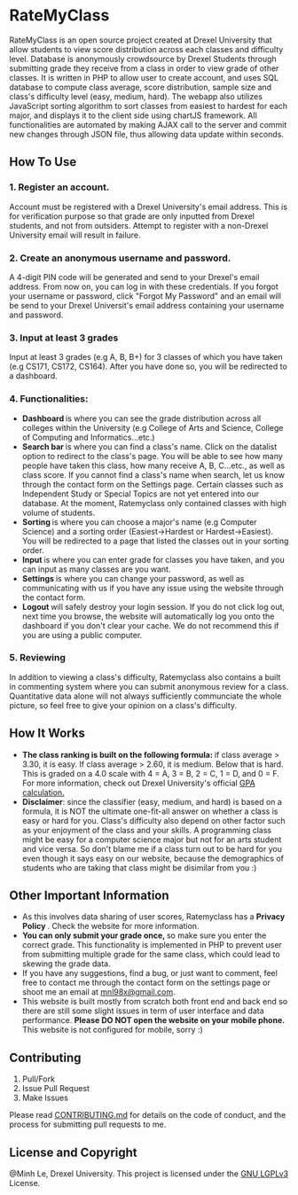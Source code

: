 # RateMyClass
RateMyClass is an open source project created at Drexel University that allow students to view score distribution across each classes and difficulty level. Database is anonymously crowdsource by Drexel Students through submitting grade they receive from a class in order to view grade of other classes. It is written in PHP to allow user to create account, and uses SQL database to compute class average, score distribution, sample size and class's difficulty level (easy, medium, hard). The webapp also utilizes JavaScript sorting algorithm to sort classes from easiest to hardest for each major, and displays it to the client side using chartJS framework. All functionalities are automated by making AJAX call to the server and commit new changes through JSON file, thus allowing data update within seconds.  

## How To Use 
### 1. Register an account. 
Account must be registered with a Drexel University's email address. This is for verification purpose so that grade are only inputted from Drexel students, and not from outsiders. Attempt to register with a non-Drexel University email will result in failure. 
### 2. Create an anonymous username and password. 
A 4-digit PIN code will be generated and send to your Drexel's email address. From now on, you can log in with these credentials. If you forgot your username or password, click "Forgot My Password" and an email will be send to your Drexel Universit's email address containing your username and password. 
### 3. Input at least 3 grades 
Input at least 3 grades (e.g A, B, B+) for 3 classes of which you have taken (e.g CS171, CS172, CS164). After you have done so, you will be redirected to a dashboard. 
### 4. Functionalities:
  - <b> Dashboard </b> is where you can see the grade distribution across all colleges within the University (e.g College of Arts and Science, College of Computing and Informatics...etc.) 
  - <b> Search bar </b> is where you can find a class's name. Click on the datalist option to redirect to the class's page. You will be able to see how many people have taken this class, how many receive A, B, C...etc., as well as class score. If you cannot find a class's name when search, let us know through the contact form on the Settings page. Certain classes such as Independent Study or Special Topics are not yet entered into our database. At the moment, Ratemyclass only contained classes with high volume of students. 
  - <b> Sorting </b> is where you can choose a major's name (e.g Computer Science) and a sorting order (Easiest->Hardest or Hardest->Easiest). You will be redirected to a page that listed the classes out in your sorting order. 
  - <b> Input </b> is where you can enter grade for classes you have taken, and you can input as many classes are you want.
  - <b> Settings </b> is where you can change your password, as well as communicating with us if you have any issue using the website through the contact form.
  - <b> Logout </b> will safely destroy your login session. If you do not click log out, next time you browse, the website will automatically log you onto the dashboard if you don't clear your cache. We do not recommend this if you are using a public computer. 

  
### 5. Reviewing
In addition to viewing a class's difficulty, Ratemyclass also contains a built in commenting system where you can submit anonymous review for a class. Quantitative data alone will not always sufficiently communciate the whole picture, so feel free to give your opinion on a class's difficulty.  
  
## How It Works
- <b> The class ranking is built on the following formula: </b> if class average > 3.30, it is easy. If class average > 2.60, it is medium. Below that is hard. This is graded on a 4.0 scale with 4 = A, 3 = B, 2 = C, 1 = D, and 0 = F. For more information, check out Drexel University's official [GPA calculation.](http://drexel.edu/drexelcentral/transcripts/grades/gpa-calculation/) 
- <b>Disclaimer</b>: since the classifier (easy, medium, and hard) is based on a formula, it is NOT the ultimate one-fit-all answer on whether a class is easy or hard for you. Class's difficulty also depend on other factor such as your enjoyment of the class and your skills. A programming class might be easy for a computer science major but not for an arts student and vice versa. So don't blame me if a class turn out to be hard for you even though it says easy on our website, because the demographics of students who are taking that class might be disimilar from you :) 

## Other Important Information
- As this involves data sharing of user scores, Ratemyclass has a <b> Privacy Policy </b>. Check the website for more information. 
- <b> You can only submit your grade once, </b> so make sure you enter the correct grade. This functionality is implemented in PHP to prevent user from submitting multiple grade for the same class, which could lead to skewing the grade data. 
- If you have any suggestions, find a bug, or just want to comment, feel free to contact me through the contact form on the settings page or shoot me an email at mnl98x@gmail.com. 
- This website is built mostly from scratch both front end and back end so there are still some slight issues in term of user interface and data performance. <b> Please DO NOT open the website on your mobile phone. </b> This website is not configured for mobile, sorry :) 

## Contributing
1. Pull/Fork
2. Issue Pull Request
3. Make Issues

Please read [CONTRIBUTING.md](CONTRIBUTING.md) for details on the code of conduct, and the process for submitting pull requests to me.

## License and Copyright
@Minh Le, Drexel University. This project is licensed under the [GNU LGPLv3](LICENSE) License.
